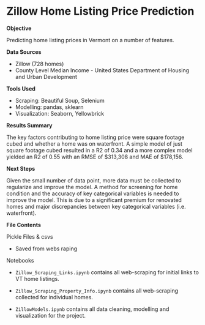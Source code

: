 # Zillow Home Listing Price Prediction

**Objective**

Predicting home listing prices in Vermont on a number of features.

**Data Sources**

- Zillow (728 homes)
- County Level Median Income - United States Department of Housing and Urban Development 

**Tools Used**

- Scraping: Beautiful Soup, Selenium
- Modelling: pandas, sklearn
- Visualization: Seaborn, Yellowbrick

**Results Summary**

The key factors contributing to home listing price were square footage cubed and whether a home was on waterfront.  A simple model of just square footage cubed resulted in a R2 of  0.34 and a more complex model yielded an R2 of 0.55 with an RMSE of $313,308 and MAE of $178,156.

**Next Steps**

Given the small number of data point, more data must be collected to regularize and improve the model.  A method for screening for home condition and the accuracy of key categorical variables is needed to improve the model.  This is due to a significant premium for renovated homes and major discrepancies between key categorical variables (i.e. waterfront).

**File Contents**

Pickle Files & csvs

- Saved from webs raping

Notebooks

- `Zillow_Scraping_Links.ipynb` contains all web-scraping for initial links to VT home listings.

- `Zillow_Scraping_Property_Info.ipynb` contains all web-scraping collected for individual homes.

- `ZillowModels.ipynb` contains all data cleaning, modelling and visualization for the project.

  

  
